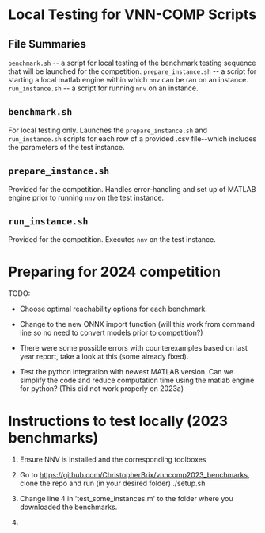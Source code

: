 # Local Testing for VNN-COMP Scripts

## File Summaries
`benchmark.sh`        -- a script for local testing of the benchmark testing sequence that will be launched for the competition.
`prepare_instance.sh` -- a script for starting a local matlab engine within which `nnv` can be ran on an instance.
`run_instance.sh`     -- a script for running `nnv` on an instance.

## `benchmark.sh`
For local testing only. Launches the `prepare_instance.sh` and `run_instance.sh` scripts for each row of a provided .csv file--which includes the parameters of the test instance.

## `prepare_instance.sh`
Provided for the competition. Handles error-handling and set up of MATLAB engine prior to running `nnv` on the test instance.

## `run_instance.sh`
Provided for the competition. Executes `nnv` on the test instance.


# Preparing for 2024 competition

TODO:

- Choose optimal reachability options for each benchmark.

- Change to the new ONNX import function (will this work from command line so no need to convert models prior to competition?)

- There were some possible errors with counterexamples based on last year report, take a look at this (some already fixed).

- Test the python integration with newest MATLAB version. Can we simplify the code and reduce computation time using the matlab engine for python? (This did not work properly on 2023a)


# Instructions to test locally (2023 benchmarks)

1) Ensure NNV is installed and the corresponding toolboxes

2) Go to https://github.com/ChristopherBrix/vnncomp2023_benchmarks, clone the repo and run (in your desired folder) ./setup.sh

3) Change line 4 in 'test_some_instances.m' to the folder where you downloaded the benchmarks.


3) 